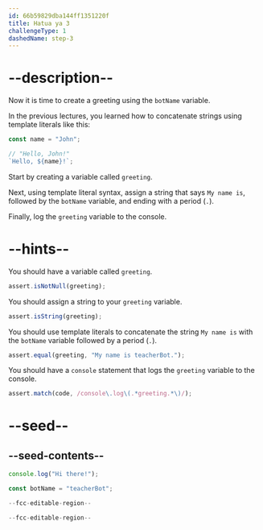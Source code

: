 ```yaml
---
id: 66b59829dba144ff1351220f
title: Hatua ya 3
challengeType: 1
dashedName: step-3
---
```


# --description--

Now it is time to create a greeting using the `botName` variable.

In the previous lectures, you learned how to concatenate strings using template literals like this:

```js
const name = "John";

// "Hello, John!"
`Hello, ${name}!`;
```

Start by creating a variable called `greeting`.

Next, using template literal syntax, assign a string that says `My name is`, followed by the `botName` variable, and ending with a period (`.`).

Finally, log the `greeting` variable to the console.

# --hints--

You should have a variable called `greeting`.

```js
assert.isNotNull(greeting);
```

You should assign a string to your `greeting` variable.

```js
assert.isString(greeting);
```

You should use template literals to concatenate the string `My name is` with the `botName` variable followed by a period (`.`).

```js
assert.equal(greeting, "My name is teacherBot.");
```

You should have a `console` statement that logs the `greeting` variable to the console.

```js
assert.match(code, /console\.log\(.*greeting.*\)/);
```

# --seed--

## --seed-contents--

```js
console.log("Hi there!");

const botName = "teacherBot";

--fcc-editable-region--

--fcc-editable-region--
```
